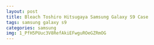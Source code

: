 ```yaml
---
layout: post
title: Bleach Toshiro Hitsugaya Samsung Galaxy S9 Case
tags: samsung galaxy s9
categories: samsung
img: 1_PfH5PUuc3V8RefAkiEFwguROeGZRmOG
---
```


